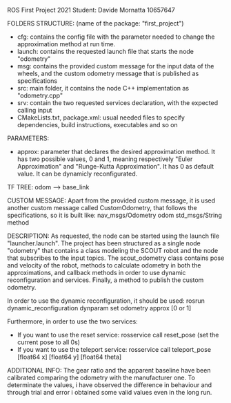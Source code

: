 ROS First Project 2021
Student: Davide Mornatta 10657647

FOLDERS STRUCTURE: (name of the package: "first_project")
- cfg: contains the config file with the parameter needed to change the approximation method at run time.
- launch: contains the requested launch file that starts the node "odometry"
- msg: contains the provided custom message for the input data of the wheels, and the custom odometry message that is published as specifications
- src: main folder, it contains the node C++ implementation as "odometry.cpp"
- srv: contain the two requested services declaration, with the expected calling input 
- CMakeLists.txt, package.xml: usual needed files to specify dependencies, build instructions, executables and so on

PARAMETERS:
- approx: parameter that declares the desired approximation method. It has two possible values, 0 and 1, meaning respectively "Euler Approximation" and "Runge-Kutta Approximation". It has 0 as default value. It can be dynamicly reconfigurated.

TF TREE:
odom --> base_link

CUSTOM MESSAGE:
Apart from the provided custom message, it is used another custom message called CustomOdometry, that follows the specifications, so it is built like:
nav_msgs/Odometry odom
std_msgs/String method

DESCRIPTION:
As requested, the node can be started using the launch file "launcher.launch".
The project has been structured as a single node "odometry" that contains a class modeling the SCOUT robot and the node that subscribes to the input topics.
The scout_odometry class contains pose and velocity of the robot, methods to calculate odometry in both the approximations, and callback methods in order to use dynamic reconfiguration and services. Finally, a method to publish the custom odometry.

In order to use the dynamic reconfiguration, it should be used:
rosrun dynamic_reconfiguration dynparam set odometry approx [0 or 1]

Furthermore, in order to use the two services:
- If you want to use the reset service: rosservice call reset_pose (set the current pose to all 0s)
- If you want to use the teleport service: rosservice call teleport_pose [float64 x] [float64 y] [float64 theta]

ADDITIONAL INFO:
The gear ratio and the apparent baseline have been calibrated comparing the odometry with the manufacturer one. To determinate the values, i have observed the difference in behaviour and through trial and error i obtained some valid values even in the long run.



